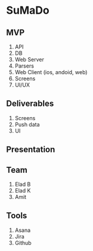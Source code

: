 # SuMaDo


## MVP

1. API
2. DB
3. Web Server
4. Parsers
5. Web Client (ios, andoid, web)
6. Screens
7. UI/UX

## Deliverables
1. Screens
2. Push data
3. UI

## Presentation


## Team
1. Elad B
2. Elad K
3. Amit

## Tools
1. Asana
2. Jira
3. Github

 
